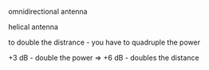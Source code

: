 omnidirectional antenna

helical antenna

to double the distrance - you have to quadruple  the power

+3 dB - double the power => +6 dB - doubles the distance


